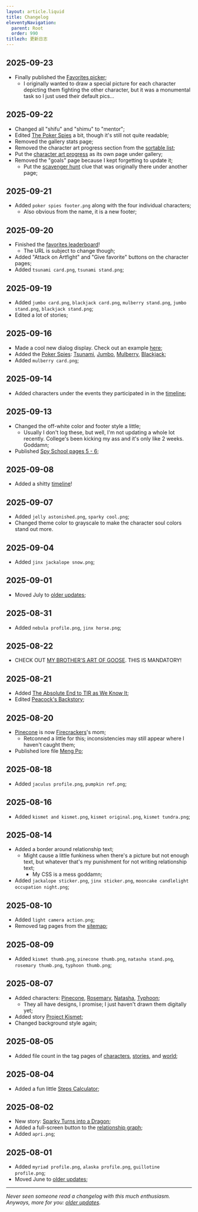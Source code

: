 ```yaml
---
layout: article.liquid
title: Changelog
eleventyNavigation:
  parent: Root
  order: 990
titlezh: 更新日志
---
```


## 2025-09-23

- Finally published the [Favorites picker](/fun/fav-picker/);
	- I originally wanted to draw a special picture for each character depicting them fighting the other character, but it was a monumental task so I just used their default pics…

## 2025-09-22

- Changed all "shifu" and "shimu" to "mentor";
- Edited [The Poker Spies](/stories/the-poker-spies/) a bit, though it's still not quite readable;
- Removed the gallery stats page;
- Removed the character art progress section from the [sortable list](/characters/list/);
- Put the [character art progress](/gallery/progress/) as its own page under gallery;
- Removed the "goals" page because I kept forgetting to update it;
	- Put the [scavenger hunt](/fun/hunt/) clue that was originally there under another page;

## 2025-09-21

- Added `poker spies footer.png` along with the four individual characters;
	- Also obvious from the name, it is a new footer;

## 2025-09-20

- Finished the [favorites leaderboard](https://tofutush.great-site.net)!
	- The URL is subject to change though;
- Added "Attack on Artfight" and "Give favorite" buttons on the character pages;
- Added `tsunami card.png`, `tsunami stand.png`;

## 2025-09-19

- Added `jumbo card.png`, `blackjack card.png`, `mulberry stand.png`, `jumbo stand.png`, `blackjack stand.png`;
- Edited a lot of stories;

## 2025-09-16

- Made a cool new dialog display. Check out an example [here](/stories/spy-school/page-6/);
- Added the [Poker Spies](/world/bauhinia/poker-spies/): [Tsunami](/characters/tsunami/), [Jumbo](/characters/jumbo/), [Mulberry](/characters/mulberry/), [Blackjack](/characters/blackjack/);
- Added `mulberry card.png`;

## 2025-09-14

- Added characters under the events they participated in in the [timeline](/world/timeline/);

## 2025-09-13

- Changed the off-white color and footer style a little;
	- Usually I don't log these, but well, I'm not updating a whole lot recently. College's been kicking my ass and it's only like 2 weeks. Goddamn;
- Published [Spy School pages 5 - 6](/stories/spy-school/page-5/);

## 2025-09-08

- Added a shitty [timeline](/world/timeline/)!

## 2025-09-07

- Added `jelly astonished.png`, `sparky cool.png`;
- Changed theme color to grayscale to make the character soul colors stand out more.

## 2025-09-04

- Added `jinx jackalope snow.png`;

## 2025-09-01

- Moved July to [older updates](old/);

## 2025-08-31

- Added `nebula profile.png`, `jinx horse.png`;

## 2025-08-22

- CHECK OUT [MY BROTHER'S ART OF GOOSE](https://raw.githubusercontent.com/Tofutush/The-Iron-Ragdoll/refs/heads/main/img/others%20art/goose%20brother.jpg). THIS IS MANDATORY!

## 2025-08-21

- Added [The Absolute End to TIR as We Know It](/stories/the-absolute-end-to-tir-as-we-know-it/);
- Edited [Peacock's Backstory](/stories/peacock-backstory/);

## 2025-08-20

- [Pinecone](/characters/pinecone/) is now [Firecrackers](/characters/firecrackers/)'s mom;
	- Retconned a little for this; inconsistencies may still appear where I haven't caught them;
- Published lore file [Meng Po](/world/meng-po/);

## 2025-08-18

- Added `jaculus profile.png`, `pumpkin ref.png`;

## 2025-08-16

- Added `kismet and kismet.png`, `kismet original.png`, `kismet tundra.png`;

## 2025-08-14

- Added a border around relationship text;
	- Might cause a little funkiness when there's a picture but not enough text, but whatever that's my punishment for not writing relationship text;
		- My CSS is a mess goddamn;
- Added `jackalope sticker.png`, `jinx sticker.png`, `mooncake candlelight occupation night.png`;

## 2025-08-10

- Added `light camera action.png`;
- Removed tag pages from the [sitemap](/sitemap/);

## 2025-08-09

- Added `kismet thumb.png`, `pinecone thumb.png`, `natasha stand.png`, `rosemary thumb.png`, `typhoon thumb.png`;

## 2025-08-07

- Added characters: [Pinecone](/characters/pinecone/), [Rosemary](/characters/rosemary/), [Natasha](/characters/natasha/), [Typhoon](/characters/typhoon/);
	- They all have designs, I promise; I just haven't drawn them digitally yet;
- Added story [Project Kismet](/stories/project-kismet/);
- Changed background style again;

## 2025-08-05

- Added file count in the tag pages of [characters](/characters/tag/), [stories](/stories/tag/), and [world](/world/category/);

## 2025-08-04

- Added a fun little [Steps Calculator](/fun/steps/);

## 2025-08-02

- New story: [Sparky Turns into a Dragon](/stories/sparky-turns-into-a-dragon/);
- Added a full-screen button to the [relationship graph](/characters/relationships/);
- Added `apri.png`;

## 2025-08-01

- Added `myriad profile.png`, `alaska profile.png`, `guillotine profile.png`;
- Moved June to [older updates](old/);

---

*Never seen someone read a changelog with this much enthusiasm. Anyways, more for you: [older updates](old/).*
